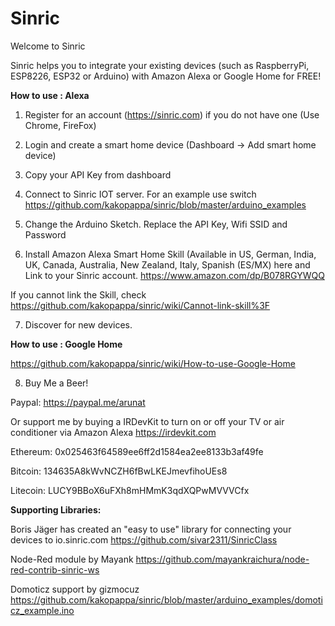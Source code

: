# Sinric

Welcome to Sinric

Sinric helps you to integrate your existing devices (such as RaspberryPi, ESP8226, ESP32 or Arduino) with Amazon Alexa or Google Home for FREE!

**How to use : Alexa**

1. Register for an account (https://sinric.com) if you do not have one (Use Chrome, FireFox)

2. Login and create a smart home device (Dashboard -> Add smart home device)

3. Copy your API Key from dashboard

4. Connect to Sinric IOT server. For an example use switch
https://github.com/kakopappa/sinric/blob/master/arduino_examples

5. Change the Arduino Sketch. Replace the API Key, Wifi SSID and Password

6. Install Amazon Alexa Smart Home Skill (Available in US, German, India, UK, Canada, Australia, New Zealand, Italy, Spanish (ES/MX) here and Link to your Sinric account.
https://www.amazon.com/dp/B078RGYWQQ

If you cannot link the Skill, check https://github.com/kakopappa/sinric/wiki/Cannot-link-skill%3F

7. Discover for new devices. 

**How to use : Google Home**

https://github.com/kakopappa/sinric/wiki/How-to-use-Google-Home

8. Buy Me a Beer!

Paypal: https://paypal.me/arunat

Or support me by buying a IRDevKit to turn on or off your TV or air conditioner via Amazon Alexa
https://irdevkit.com

Ethereum: 
0x025463f64589ee6ff2d1584ea2ee8133b3af49fe

Bitcoin: 
134635A8kWvNCZH6fBwLKEJmevfihoUEs8

Litecoin: 
LUCY9BBoX6uFXh8mHMmK3qdXQPwMVVVCfx

**Supporting Libraries:**

Boris Jäger has created an "easy to use" library for connecting your devices to io.sinric.com
https://github.com/sivar2311/SinricClass

Node-Red module by Mayank
https://github.com/mayankraichura/node-red-contrib-sinric-ws

Domoticz support by gizmocuz
https://github.com/kakopappa/sinric/blob/master/arduino_examples/domoticz_example.ino

